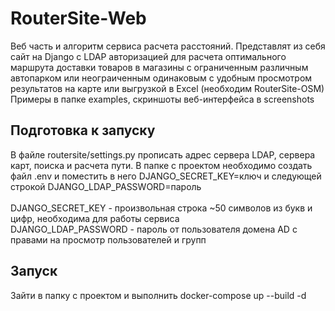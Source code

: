 # RouterSite-Web

Веб часть и алгоритм сервиса расчета расстояний. Представлят из себя сайт на Django с LDAP авторизацией для расчета оптимального маршрута доставки товаров в магазины с ограниченным различным автопарком или неограиченным одинаковым с удобным просмотром результатов на карте или выгрузкой в Excel (необходим RouterSite-OSM)<br>
Примеры в папке examples, скриншоты веб-интерфейса в screenshots

## Подготовка к запуску
В файле routersite/settings.py прописать адрес сервера LDAP, сервера карт, поиска и расчета пути.
В папке с проектом необходимо создать файл .env и поместить в него DJANGO_SECRET_KEY=ключ и следующей строкой DJANGO_LDAP_PASSWORD=пароль<br><br>
DJANGO_SECRET_KEY - произвольная строка ~50 символов из букв и цифр, необходима для работы сервиса<br>
DJANGO_LDAP_PASSWORD - пароль от пользователя домена AD с правами на просмотр пользователей и групп

## Запуск
Зайти в папку с проектом и выполнить docker-compose up --build -d  
